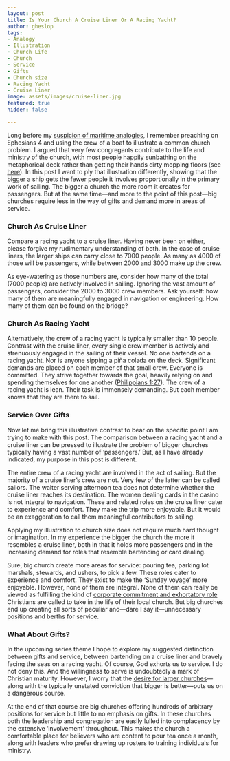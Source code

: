 ```yaml
---
layout: post
title: Is Your Church A Cruise Liner Or A Racing Yacht?
author: gheslop
tags:
- Analogy
- Illustration
- Church Life
- Church
- Service
- Gifts
- Church size
- Racing Yacht
- Cruise Liner
image: assets/images/cruise-liner.jpg
featured: true
hidden: false

---
```

Long before my [suspicion of maritime analogies](https://rekindle.co.za/content/some-misgivings-about-andrew-heards-lifeboat-analogy/ "Andrew Heard's Lifeboat Analogy"), I remember preaching on Ephesians 4 and using the crew of a boat to illustrate a common church problem. I argued that very few congregants contribute to the life and ministry of the church, with most people happily sunbathing on the metaphorical deck rather than getting their hands dirty mopping floors (see [here](https://rekindle.co.za/content/why-we-dont-serve-in-the-church/ "Why We Don't Serve")). In this post I want to ply that illustration differently, showing that the bigger a ship gets the fewer people it involves proportionally in the primary work of sailing. The bigger a church the more room it creates for passengers. But at the same time—and more to the point of this post—big churches require less in the way of gifts and demand more in areas of service.

### Church As Cruise Liner

Compare a racing yacht to a cruise liner. Having never been on either, please forgive my rudimentary understanding of both. In the case of cruise liners, the larger ships can carry close to 7000 people. As many as 4000 of those will be passengers, while between 2000 and 3000 make up the crew.

As eye-watering as those numbers are, consider how many of the total (7000 people) are actively involved in sailing. Ignoring the vast amount of passengers, consider the 2000 to 3000 crew members. Ask yourself: how many of them are meaningfully engaged in navigation or engineering. How many of them can be found on the bridge?

### Church As Racing Yacht

Alternatively, the crew of a racing yacht is typically smaller than 10 people. Contrast with the cruise liner, every single crew member is actively and strenuously engaged in the sailing of their vessel. No one bartends on a racing yacht. Nor is anyone sipping a piña colada on the deck. Significant demands are placed on each member of that small crew. Everyone is committed. They strive together towards the goal, heavily relying on and spending themselves for one another ([Philippians 1:27](https://rekindle.co.za/content/2020-07-20-philippians-1-27-30-devotional "Philippians 1:27-30")). The crew of a racing yacht is lean. Their task is immensely demanding. But each member knows that they are there to sail.

### Service Over Gifts

Now let me bring this illustrative contrast to bear on the specific point I am trying to make with this post. The comparison between a racing yacht and a cruise liner can be pressed to illustrate the problem of bigger churches typically having a vast number of ‘passengers.’ But, as I have already indicated, my purpose in this post is different.

The entire crew of a racing yacht are involved in the act of sailing. But the majority of a cruise liner’s crew are not. Very few of the latter can be called sailors. The waiter serving afternoon tea does not determine whether the cruise liner reaches its destination. The women dealing cards in the casino is not integral to navigation. These and related roles on the cruise liner cater to experience and comfort. They make the trip more enjoyable. But it would be an exaggeration to call them meaningful contributors to sailing.

Applying my illustration to church size does not require much hard thought or imagination. In my experience the bigger the church the more it resembles a cruise liner, both in that it holds more passengers and in the increasing demand for roles that resemble bartending or card dealing.

Sure, big church create more areas for service: pouring tea, parking lot marshals, stewards, and ushers, to pick a few. These roles cater to experience and comfort. They exist to make the ‘Sunday voyage’ more enjoyable. However, none of them are integral. None of them can really be viewed as fulfilling the kind of [corporate commitment and exhortatory role](https://rekindle.co.za/content/why-bother-with-church/ "Why Bother With Church?") Christians are called to take in the life of their local church. But big churches end up creating all sorts of peculiar and—dare I say it—unnecessary positions and berths for service.

### What About Gifts?

In the upcoming series theme I hope to explore my suggested distinction between gifts and service, between bartending on a cruise liner and bravely facing the seas on a racing yacht. Of course, God exhorts us to service. I do not deny this. And the willingness to serve is undoubtedly a mark of Christian maturity. However, I worry that the [desire for larger churches](https://africa.thegospelcoalition.org/article/pastor-why-do-you-want-a-big-church/ "Pastor, Why Do You Want A Big Church?")—along with the typically unstated conviction that bigger is better—puts us on a dangerous course.

At the end of that course are big churches offering hundreds of arbitrary positions for service but little to no emphasis on gifts. In these churches both the leadership and congregation are easily lulled into complacency by the extensive ‘involvement’ throughout. This makes the church a comfortable place for believers who are content to pour tea once a month, along with leaders who prefer drawing up rosters to training individuals for ministry.